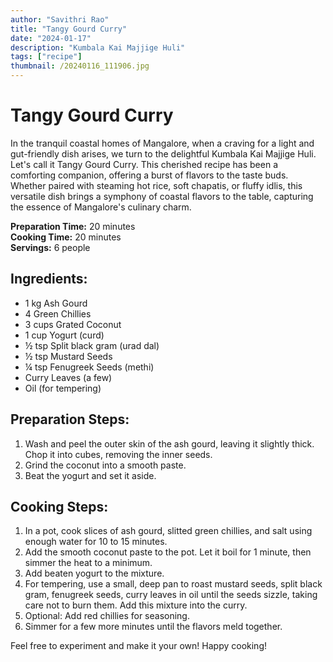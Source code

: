 ```yaml
---
author: "Savithri Rao"
title: "Tangy Gourd Curry"
date: "2024-01-17"
description: "Kumbala Kai Majjige Huli"
tags: ["recipe"]
thumbnail: /20240116_111906.jpg
---
```


# Tangy Gourd Curry

In the tranquil coastal homes of Mangalore, when a craving for a light and gut-friendly dish arises, we turn to the delightful Kumbala Kai Majjige Huli. Let's call it Tangy Gourd Curry. This cherished recipe has been a comforting companion, offering a burst of flavors to the taste buds. Whether paired with steaming hot rice, soft chapatis, or fluffy idlis, this versatile dish brings a symphony of coastal flavors to the table, capturing the essence of Mangalore's culinary charm.

**Preparation Time:** 20 minutes  
**Cooking Time:** 20 minutes  
**Servings:** 6 people

## Ingredients:
- 1 kg Ash Gourd
- 4 Green Chillies
- 3 cups Grated Coconut
- 1 cup Yogurt (curd)
- ½ tsp Split black gram (urad dal)
- ½ tsp Mustard Seeds
- ¼ tsp Fenugreek Seeds (methi)
- Curry Leaves (a few)
- Oil (for tempering)

## Preparation Steps:
1. Wash and peel the outer skin of the ash gourd, leaving it slightly thick. Chop it into cubes, removing the inner seeds.
2. Grind the coconut into a smooth paste.
3. Beat the yogurt and set it aside.

## Cooking Steps:
1. In a pot, cook slices of ash gourd, slitted green chillies, and salt using enough water for 10 to 15 minutes.
2. Add the smooth coconut paste to the pot. Let it boil for 1 minute, then simmer the heat to a minimum.
3. Add beaten yogurt to the mixture.
4. For tempering, use a small, deep pan to roast mustard seeds, split black gram, fenugreek seeds, curry leaves in oil until the seeds sizzle, taking care not to burn them. Add this mixture into the curry.
5. Optional: Add red chillies for seasoning.
6. Simmer for a few more minutes until the flavors meld together.

Feel free to experiment and make it your own! Happy cooking!
